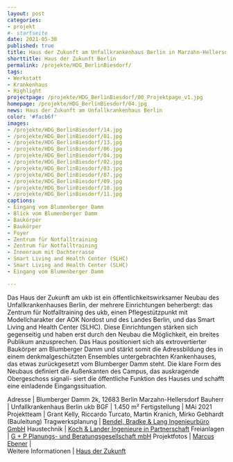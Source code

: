 ```yaml
---
layout: post
categories:
- projekt
#- startseite
date: 2021-05-30
published: true
title: Haus der Zukunft am Unfallkrankenhaus Berlin in Marzahn-Hellersdorf
shorttitle: Haus der Zukunft Berlin
permalink: /projekte/HDG_BerlinBiesdorf/
tags: 
- Werkstatt
- Krankenhaus
- Highlight
projectpage: /projekte/HDG_BerlinBiesdorf/00_Projektpage_v1.jpg
homepage: /projekte/HDG_BerlinBiesdorf/04.jpg
news: Haus der Zukunft am Unfallkrankenhaus Berlin
color: '#facb6f'
images:
- /projekte/HDG_BerlinBiesdorf/14.jpg
- /projekte/HDG_BerlinBiesdorf/01.jpg
- /projekte/HDG_BerlinBiesdorf/13.jpg
- /projekte/HDG_BerlinBiesdorf/06.jpg
- /projekte/HDG_BerlinBiesdorf/04.jpg
- /projekte/HDG_BerlinBiesdorf/02.jpg
- /projekte/HDG_BerlinBiesdorf/03.jpg
- /projekte/HDG_BerlinBiesdorf/07.jpg
- /projekte/HDG_BerlinBiesdorf/09.jpg
- /projekte/HDG_BerlinBiesdorf/10.jpg
- /projekte/HDG_BerlinBiesdorf/11.jpg
captions:
- Eingang vom Blumenberger Damm 
- Blick vom Blumenberger Damm
- Baukörper
- Baukörper
- Foyer
- Zentrum für Notfalltraining
- Zentrum für Notfalltraining
- Innenraum mit Dachterrasse
- Smart Living and Health Center (SLHC)
- Smart Living and Health Center (SLHC)
- Eingang vom Blumenberger Damm 

---
```


Das Haus der Zukunft am ukb ist ein öffentlichkeitswirksamer Neubau des Unfallkrankenhauses Berlin, der mehrere Einrichtungen beherbergt: das Zentrum für Notfalltraining des ukb, einen Pflegestützpunkt mit Modellcharakter der AOK Nordost und des Landes Berlin, und das Smart Living and Health Center (SLHC). Diese Einrichtungen stärken sich gegenseitig und haben erst durch den Neubau die Möglichkeit, ein breites Publikum anzusprechen. Das Haus positioniert sich als extrovertierter Baukörper am Blumberger Damm und stärkt somit die Adressbildung des in einem denkmalgeschützten Ensembles untergebrachten Krankenhauses, das etwas zurückgesetzt vom Blumberger Damm steht. Die klare Form des Neubaus definiert die Außenkanten des Campus, das auskragende Obergeschoss signali- siert die öffentliche Funktion des Hauses und schafft eine einladende Eingangssituation.


Adresse					|		Blumberger Damm 2k, 12683 Berlin Marzahn-Hellersdorf
Bauherr					|		Unfallkrankenhaus Berlin ukb
BGF						|		1.450 m²
Fertigstellung			|		MAi 2021
Projektteam				|		Grant Kelly, Riccardo Turcato, Martin Kranich, Mirko Gebhardt (Bauleitung)
Tragwerksplanung		|		[Bendel, Bradke & Lang Ingenieurbüro GmbH](https://ingenieurbuero-bbl.de)
Haustechnik				|		[Koch & Lander Ingenieure in Partnerschaft](https://www.kl-ingenieure.de)
Freianlagen				|		[G + P Planungs- und Beratungsgesellschaft mbH](http://www.gp-landschaft.net)
Projektfotos			|		[Marcus Ebener](https://www.marcus-ebener.de/de)
                        |    
Weitere Informationen   |   	[Haus der Zukunft](https://haus-der-zukunft-am-ukb.de/) 


